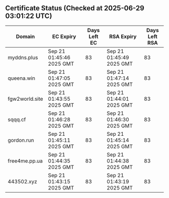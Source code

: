 ## Certificate Status (Checked at 2025-06-29 03:01:22 UTC)
| Domain | EC Expiry | Days Left EC | RSA Expiry | Days Left RSA |
|--------|-----------|-------------|------------|--------------|
| myddns.plus | Sep 21 01:45:46 2025 GMT | 83 | Sep 21 01:45:49 2025 GMT | 83 |
| queena.win | Sep 21 01:47:05 2025 GMT | 83 | Sep 21 01:47:14 2025 GMT | 83 |
| fgw2world.site | Sep 21 01:43:55 2025 GMT | 83 | Sep 21 01:44:01 2025 GMT | 83 |
| sqqq.cf | Sep 21 01:46:28 2025 GMT | 83 | Sep 21 01:46:30 2025 GMT | 83 |
| gordon.run | Sep 21 01:45:11 2025 GMT | 83 | Sep 21 01:45:14 2025 GMT | 83 |
| free4me.pp.ua | Sep 21 01:44:35 2025 GMT | 83 | Sep 21 01:44:38 2025 GMT | 83 |
| 443502.xyz | Sep 21 01:43:15 2025 GMT | 83 | Sep 21 01:43:19 2025 GMT | 83 |
